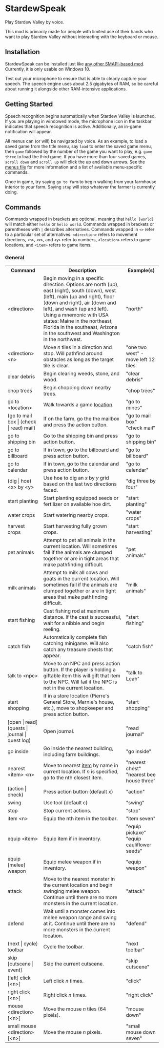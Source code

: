 # StardewSpeak

Play Stardew Valley by voice.

This mod is primarily made for people with limited use of their hands who want to play Stardew Valley without interacting with the keyboard or mouse.

## Installation

StardewSpeak can be installed just like [any other SMAPI-based mod](https://stardewvalleywiki.com/Modding:Player_Guide/Getting_Started). Currently, it is only usable on Windows 10.

Test out your microphone to ensure that is able to clearly capture your speech. The speech engine uses about 2.5 gigabytes of RAM, so be careful about running it alongside other RAM-intensive applications.

## Getting Started

Speech recognition begins automatically when Stardew Valley is launched. If you are playing in windowed mode, the microphone icon in the taskbar indicates that speech recognition is active. Additionally, an in-game notification will appear.

All menus can (or will) be navigated by voice. As an example, to load a saved game from the title menu, say `load` to enter the saved game menu, then `game` followed by the number of the game you want to play, e.g. `game three` to load the third game. If you have more than four saved games, `scroll down` and `scroll up` will click the up and down arrows. See the [menus file](docs/menus.md) for more information and a list of available menu-specific commands. 

Once in game, try saying `go to farm` to begin walking from your farmhouse interior to your farm. Saying `stop` will stop whatever the farmer is currently doing.

## Commands

Commands wrapped in brackets are optional, meaning that `hello [world]` will match either `hello` or `hello world`. Commands wrapped in brackets or parentheses with `|` describes alternatives. Commands wrapped in `<>` refer to a particular set of alternatives: `<direction>` refers to movement directions, `<n>`, `<x>`, and `<y>` refer to numbers, `<location>` refers to game locations, and `<item>` refers to game items.

### General
<table>
    <tr>
        <th>Command</th>
        <th>Description</th>
        <th>Example(s)</th>
    </tr>
    <tr>
        <td>&lt;direction&gt;</td>
        <td>Begin moving in a specific direction. Options are north (up), east (right), south (down), west (left), main (up and right), floor (down and right), air (down and left), and wash (up and left). Using a mnemonic with USA states: Maine in the northeast, Florida in the southeast, Arizona in the southwest and Washington in the northwest.</td>
        <td>"north"</td>
    </tr>
    <tr>
        <td>&lt;direction&gt; &lt;n&gt;</td>
        <td>Move <i>n</i> tiles in a direction and stop. Will pathfind around obstacles as long as the target tile is clear.</td>
        <td>"one two west" - move left 12 tiles</td>
    </tr>
    <tr>
        <td>clear debris</td>
        <td>Begin clearing weeds, stone, and wood.</td>
        <td>"clear debris"</td>
    </tr>
    <tr>
        <td>chop trees</td>
        <td>Begin chopping down nearby trees.</td>
        <td>"chop trees"</td>
    </tr>
    <tr>
        <td>go to &lt;location&gt;</td>
        <td>Walk towards a game <a href="./StardewSpeak/lib/speech-client/speech-client/locations.py">location</a>.</td>
        <td>"go to mines"</td>
    </tr>
    <tr>
        <td>(go to mail box | (check | read) mail)</td>
        <td>If on the farm, go the the mailbox and press the action button</a>.</td>
        <td>
            <div>"go to mail box"</div>
            <div>"check mail"</div>
        </td>
    </tr>
    <tr>
        <td>go to shipping bin</td>
        <td>Go to the shipping bin and press action button.</td>
        <td>"go to shipping bin"</td>
    </tr>
    <tr>
        <td>go to billboard</td>
        <td>If in town, go to the billboard and press action button.</td>
        <td>"go to billboard"</td>
    </tr>
    <tr>
        <td>go to calendar</td>
        <td>If in town, go to the calendar and press action button.</td>
        <td>"go to calendar"</td>
    </tr>
    <tr>
        <td>(dig | hoe) &lt;x&gt; by &lt;y&gt;</td>
        <td>Use hoe to dig an <i>x</i> by <i>y</i> grid based on the last two directions faced.</td>
        <td>"dig three by four"</td>
    </tr>
    <tr>
        <td>start planting</td>
        <td>Start planting equipped seeds or fertilizer on available hoe dirt.</td>
        <td>"start planting"</td>
    </tr>
    <tr>
        <td>water crops</td>
        <td>Start watering nearby crops.</td>
        <td>"water crops"</td>
    </tr>
    <tr>
        <td>harvest crops</td>
        <td>Start harvesting fully grown crops.</td>
        <td>"start harvesting"</td>
    </tr>
    <tr>
        <td>pet animals</td>
        <td>Attempt to pet all animals in the current location. Will sometimes fail if the animals are clumped together or are in tight areas that make pathfinding difficult.</td>
        <td>"pet animals"</td>
    </tr>
    <tr>
        <td>milk animals</td>
        <td>Attempt to milk all cows and goats in the current location. Will sometimes fail if the animals are clumped together or are in tight areas that make pathfinding difficult.</td>
        <td>"milk animals"</td>
    </tr>
    <tr>
        <td>start fishing</td>
        <td>Cast fishing rod at maximum distance. If the cast is successful, wait for a nibble and begin reeling.</td>
        <td>"start fishing"</td>
    </tr>
    <tr>
        <td>catch fish</td>
        <td>Automatically complete fish catching minigame. Will also catch any treasure chests that appear.</td>
        <td>"catch fish"</td>
    </tr>
    <tr>
        <td>talk to &lt;npc&gt;</td>
        <td>Move to an NPC and press action button. If the player is holding a giftable item this will gift that item to the NPC. Will fail if the NPC is not in the current location.</td>
        <td>"talk to Leah"</td>
    </tr>
    <tr>
        <td>start shopping</td>
        <td>If in a store location (Pierre's General Store, Marnie's house, etc.), move to shopkeeper and press action button.</td>
        <td>"start shopping"</td>
    </tr>
    <tr>
        <td>[open | read] (quests | journal | quest log)</td>
        <td>Open journal.</td>
        <td>"read journal"</td>
    </tr>
    <tr>
        <td>go inside</td>
        <td>Go inside the nearest building, including farm buildings.</td>
        <td>"go inside"</td>
    </tr>
    <tr>
        <td>nearest &lt;item&gt; &lt;n&gt;</td>
        <td>Move to nearest <a href="./StardewSpeak/lib/speech-client/speech-client/items.py">item</a> by name in current location. If <i>n</i> is specified, go to the nth closest item.</td>
        <td>
            <div>"nearest chest"</div>
            <div>"nearest bee house three"</div>
        </td>
    </tr>
    <tr>
        <td>(action | check)</td>
        <td>Press action button (default x)</td>
        <td>"action"</td>
    </tr>
    <tr>
        <td>swing</td>
        <td>Use tool (default c)</td>
        <td>"swing"</td>
    </tr>
    <tr>
        <td>stop</td>
        <td>Stop current actions.</td>
        <td>"stop"</td>
    </tr>
    <tr>
        <td>item &lt;n&gt;</td>
        <td>Equip the nth item in the toolbar.</td>
        <td>"item seven"</td>
    </tr>
    <tr>
        <td>equip &lt;item&gt;</td>
        <td>Equip item if in inventory.</td>
        <td>
            <div>"equip pickaxe"</div>
            <div>"equip cauliflower seeds"</div>
        </td>
    </tr>
    <tr>
        <td>equip [melee] weapon</td>
        <td>Equip melee weapon if in inventory.</td>
        <td>"equip weapon"</td>
    </tr>
    <tr>
        <td>attack</td>
        <td>Move to the nearest monster in the current location and begin swinging melee weapon. Continue until there are no more monsters in the current location.</td>
        <td>"attack"</td>
    </tr>
    <tr>
        <td>defend</td>
        <td>Wait until a monster comes into melee weapon range and swing at it. Continue until there are no more monsters in the current location.</td>
        <td>"defend"</td>
    </tr>
    <tr>
        <td>(next | cycle) toolbar</td>
        <td>Cycle the toolbar.</td>
        <td>"next toolbar"</td>
    </tr>
    <tr>
        <td>skip [cutscene | event]</td>
        <td>Skip the current cutscene.</td>
        <td>"skip cutscene"</td>
    </tr>
    <tr>
        <td>[left] click [&lt;n&gt;]</td>
        <td>Left click <i>n</i> times.</td>
        <td>"click"</td>
    </tr>
    <tr>
        <td>right click [&lt;n&gt;]</td>
        <td>Right click <i>n</i> times.</td>
        <td>"right click"</td>
    </tr>
    <tr>
        <td>mouse &lt;direction&gt; [&lt;n&gt;]</td>
        <td>Move the mouse <i>n</i> tiles (64 pixels).</td>
        <td>"mouse down"</td>
    </tr>
    <tr>
        <td>small mouse &lt;direction&gt; [&lt;n&gt;]</td>
        <td>Move the mouse <i>n</i> pixels.</td>
        <td>"small mouse down seven"</td>
    </tr>
</table>
